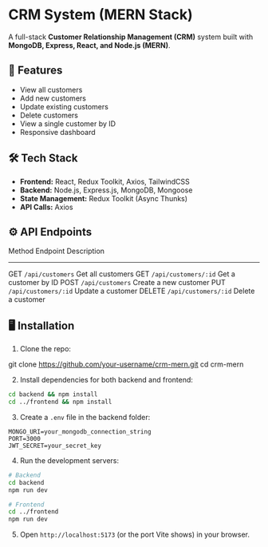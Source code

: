 # CRM System (MERN Stack)

A full-stack **Customer Relationship Management (CRM)** system built
with **MongoDB, Express, React, and Node.js (MERN)**.

## 🚀 Features

-   View all customers
-   Add new customers
-   Update existing customers
-   Delete customers
-   View a single customer by ID
-   Responsive dashboard

## 🛠 Tech Stack

-   **Frontend:** React, Redux Toolkit, Axios, TailwindCSS
-   **Backend:** Node.js, Express.js, MongoDB, Mongoose
-   **State Management:** Redux Toolkit (Async Thunks)
-   **API Calls:** Axios



## ⚙️ API Endpoints

  Method   Endpoint               Description
  -------- ---------------------- -----------------------
  GET      `/api/customers`       Get all customers
  GET      `/api/customers/:id`   Get a customer by ID
  POST     `/api/customers`       Create a new customer
  PUT      `/api/customers/:id`   Update a customer
  DELETE   `/api/customers/:id`   Delete a customer

## 🖥 Installation

1.  Clone the repo:


git clone https://github.com/your-username/crm-mern.git
cd crm-mern


2.  Install dependencies for both backend and frontend:

``` bash
cd backend && npm install
cd ../frontend && npm install
```

3.  Create a `.env` file in the backend folder:

``` env
MONGO_URI=your_mongodb_connection_string
PORT=3000
JWT_SECRET=your_secret_key
```

4.  Run the development servers:

``` bash
# Backend
cd backend
npm run dev

# Frontend
cd ../frontend
npm run dev
```

5.  Open `http://localhost:5173` (or the port Vite shows) in your
    browser.


